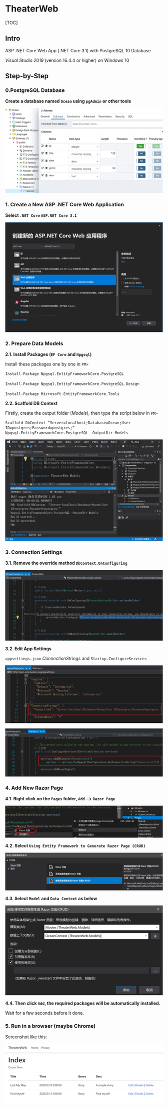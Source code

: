 # TheaterWeb #

[TOC]

## Intro ## 

ASP .NET Core Web App (.NET Core 3.1) with PostgreSQL 10 Database

*Visual Studio 2019* (version 16.4.4 or higher) on Windows 10



## Step-by-Step ##

### 0.PostgreSQL Database ###

**Create a database named `Ocean` using `pgAdmin` or other tools**

![00](imgs/00.png) 



### 1. Create a New ASP .NET Core Web Application ###

**Select `.NET Core` `ASP.NET Core 3.1`**

![01](imgs/01.png)



### 2. Prepare Data Models ###



**2.1. Install Packages (`EF Core` and `Npgsql`)**



Install these packages one by one in `PM>`

```
Install-Package Npgsql.EntityFrameworkCore.PostgreSQL

Install-Package Npgsql.EntityFrameworkCore.PostgreSQL.Design

Install-Package Microsoft.EntityFrameworkCore.Tools
```



**2.2. Scaffold DB Context**



Firstly, create the output folder (*Models*), then type the script below in `PM>`

```
Scaffold-DbContext “Server=localhost;Database=Ocean;User ID=postgres;Password=postgres;” 
Npgsql.EntityFrameworkCore.PostgreSQL -OutputDir Models
```



![03](imgs/03.png)



### 3. Connection Settings ###



**3.1. Remove the override method `DbContext.OnConfiguring`**

![04](imgs/04.png)



**3.2. Edit App Settings**



`appsettings.json` *ConnectionStrings* and `Startup.ConfigureServices`



![05](imgs/05.png)

![06](imgs/06.png)



### 4. Add New Razor Page ###

**4.1. Right click on the `Pages` folder, `Add` --> `Razor Page`**

![07](imgs/07.png)



**4.2. Select `Using Entity Framework to Generate Razor Page (CRUD)`**

![08](imgs/08.png)



**4.3. Select `Model` and `Data Context` as below**

![09](imgs/09.png)



**4.4. Then click `Add`, the required packages will be automatically installed.**

Wait for a few seconds before it done.

### 5. Run in a browser (maybe Chrome) ###



Screenshot like this:

![10](imgs/10.png)
